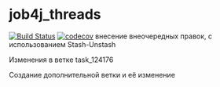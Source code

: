 # job4j_threads
[![Build Status](https://travis-ci.com/kva-devops/job4j_threads.svg?branch=master)](https://travis-ci.com/kva-devops/job4j_threads)
[![codecov](https://codecov.io/gh/kva-devops/job4j_threads/branch/master/graph/badge.svg?token=8ANVECZOS4)](https://codecov.io/gh/kva-devops/job4j_threads)
внесение внеочередных правок, с использованием Stash-Unstash

Изменения в ветке task_124176


Создание дополнительной ветки и её изменение